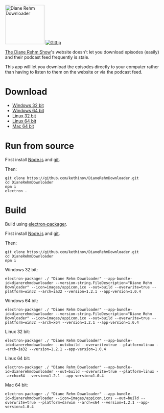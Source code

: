 <img src='https://raw.githubusercontent.com/kethinov/DianeRehmDownloader/master/images/dianerehmdownloaderlogo.png' alt='Diane Rehm Downloader' width='128' height='128'> [![Gittip](http://img.shields.io/gittip/kethinov.png)](https://www.gittip.com/kethinov/)

[The Diane Rehm Show](http://thedianerehmshow.org/)'s website doesn't let you download episodes (easily) and their podcast feed frequently is stale.

This app will let you download the episodes directly to your computer rather than having to listen to them on the website or via the podcast feed.

Download
===

- [Windows 32 bit](https://github.com/kethinov/DianeRehmDownloader/releases/download/1.0.4/Diane.Rehm.Downloader-win32-ia32.zip)
- [Windows 64 bit](https://github.com/kethinov/DianeRehmDownloader/releases/download/1.0.4/Diane.Rehm.Downloader-win32-x64.zip)
- [Linux 32 bit](https://github.com/kethinov/DianeRehmDownloader/releases/download/1.0.4/Diane.Rehm.Downloader-linux-ia32.zip)
- [Linux 64 bit](https://github.com/kethinov/DianeRehmDownloader/releases/download/1.0.4/Diane.Rehm.Downloader-linux-x64.zip)
- [Mac 64 bit](https://github.com/kethinov/DianeRehmDownloader/releases/download/1.0.4/Diane.Rehm.Downloader-darwin-x64.zip)

Run from source
===

First install [Node.js](https://nodejs.org) and [git](https://git-scm.com).

Then:

```
git clone https://github.com/kethinov/DianeRehmDownloader.git
cd DianeRehmDownloader
npm i
electron .
```

Build
===

Build using [electron-packager](https://github.com/maxogden/electron-packager).

First install [Node.js](https://nodejs.org) and [git](https://git-scm.com).

Then:

```
git clone https://github.com/kethinov/DianeRehmDownloader.git
cd DianeRehmDownloader
npm i
```

Windows 32 bit:

```
electron-packager ./ "Diane Rehm Downloader" --app-bundle-id=dianerehmdownloader --version-string.FileDescription="Diane Rehm Downloader" --icon=images/appicon.ico --out=build --overwrite=true --platform=win32 --arch=ia32 --version=1.2.1 --app-version=1.0.4
```

Windows 64 bit:

```
electron-packager ./ "Diane Rehm Downloader" --app-bundle-id=dianerehmdownloader --version-string.FileDescription="Diane Rehm Downloader" --icon=images/appicon.ico --out=build --overwrite=true --platform=win32 --arch=x64 --version=1.2.1 --app-version=1.0.4
```

Linux 32 bit:

```
electron-packager ./ "Diane Rehm Downloader" --app-bundle-id=dianerehmdownloader --out=build --overwrite=true --platform=linux --arch=ia32 --version=1.2.1 --app-version=1.0.4
```

Linux 64 bit:

```
electron-packager ./ "Diane Rehm Downloader" --app-bundle-id=dianerehmdownloader --out=build --overwrite=true --platform=linux --arch=x64 --version=1.2.1 --app-version=1.0.4
```

Mac 64 bit:

```
electron-packager ./ "Diane Rehm Downloader" --app-bundle-id=dianerehmdownloader --icon=images/appicon.icns --out=build --overwrite=true --platform=darwin --arch=x64 --version=1.2.1 --app-version=1.0.4
```
